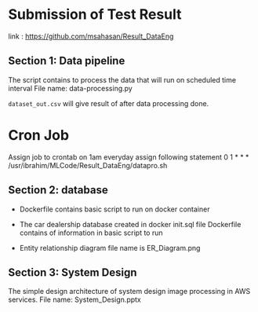 # Submission of Test Result
link : https://github.com/msahasan/Result_DataEng
## Section 1: Data pipeline
The script contains to process the data that will run on scheduled time interval
File name: data-processing.py 

`dataset_out.csv` will give result of after data processing done.

# Cron Job
Assign job to crontab on 1am everyday
assign following statement
0 1 * * * /usr/ibrahim/MLCode/Result_DataEng/datapro.sh

## Section 2: database
- Dockerfile contains basic script to run on docker container

- The car dealership database created in docker init.sql file
Dockerfile contains of information in basic script to run

- Entity relationship diagram file name is ER_Diagram.png

## Section 3: System Design
The simple design architecture of system design image processing in AWS services.
File name: System_Design.pptx